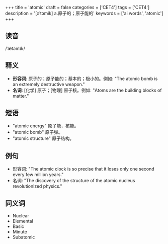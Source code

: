 +++
title = 'atomic'
draft = false
categories = ['CET4']
tags = ['CET4']
description = '[əˈtɔmik] a.原子的；原子能的'
keywords = ['ai words', 'atomic']
+++

## 读音
/ˈætəmɪk/

## 释义
- **形容词**: 原子的；原子能的；基本的；极小的。例如: "The atomic bomb is an extremely destructive weapon."
- **名词**: [化学] 原子；[物理] 原子核。例如: "Atoms are the building blocks of matter."

## 短语
- "atomic energy" 原子能，核能。
- "atomic bomb" 原子弹。
- "atomic structure" 原子结构。

## 例句
- 形容词: "The atomic clock is so precise that it loses only one second every few million years."
- 名词: "The discovery of the structure of the atomic nucleus revolutionized physics."

## 同义词
- Nuclear
- Elemental
- Basic
- Minute
- Subatomic
